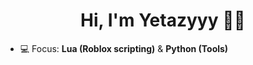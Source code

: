 <h1 align="center">
Hi, I'm Yetazyyy 👋🏻
</h1>

- 💻 Focus: **Lua (Roblox scripting)** & **Python (Tools)**
